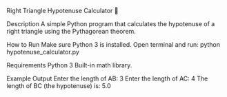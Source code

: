 Right Triangle Hypotenuse Calculator 📐

Description
A simple Python program that calculates the hypotenuse of a right triangle using the Pythagorean theorem.

How to Run
Make sure Python 3 is installed.
Open terminal and run:
python hypotenuse_calculator.py

Requirements
Python 3
Built-in math library.

Example Output
Enter the length of AB: 3
Enter the length of AC: 4
The length of BC (the hypotenuse) is: 5.0
